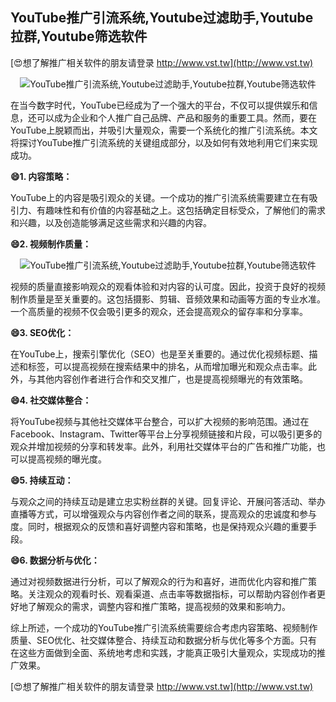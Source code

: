 ## **YouTube推广引流系统,Youtube过滤助手,Youtube拉群,Youtube筛选软件**

[😍想了解推广相关软件的朋友请登录 http://www.vst.tw](http://www.vst.tw)

 <center><img src="https://vst.tw/MP4/tuiguang/png/7.png" alt="YouTube推广引流系统,Youtube过滤助手,Youtube拉群,Youtube筛选软件"></center>

在当今数字时代，YouTube已经成为了一个强大的平台，不仅可以提供娱乐和信息，还可以成为企业和个人推广自己品牌、产品和服务的重要工具。然而，要在YouTube上脱颖而出，并吸引大量观众，需要一个系统化的推广引流系统。本文将探讨YouTube推广引流系统的关键组成部分，以及如何有效地利用它们来实现成功。

**😄1. 内容策略：**

YouTube上的内容是吸引观众的关键。一个成功的推广引流系统需要建立在有吸引力、有趣味性和有价值的内容基础之上。这包括确定目标受众，了解他们的需求和兴趣，以及创造能够满足这些需求和兴趣的内容。

**😄2. 视频制作质量：**

 <center><img src="https://vst.tw/MP4/tuiguang/png/5.png" alt="YouTube推广引流系统,Youtube过滤助手,Youtube拉群,Youtube筛选软件"></center>

视频的质量直接影响观众的观看体验和对内容的认可度。因此，投资于良好的视频制作质量是至关重要的。这包括摄影、剪辑、音频效果和动画等方面的专业水准。一个高质量的视频不仅会吸引更多的观众，还会提高观众的留存率和分享率。

**😄3. SEO优化：**

在YouTube上，搜索引擎优化（SEO）也是至关重要的。通过优化视频标题、描述和标签，可以提高视频在搜索结果中的排名，从而增加曝光和观众点击率。此外，与其他内容创作者进行合作和交叉推广，也是提高视频曝光的有效策略。

**😄4. 社交媒体整合：**

将YouTube视频与其他社交媒体平台整合，可以扩大视频的影响范围。通过在Facebook、Instagram、Twitter等平台上分享视频链接和片段，可以吸引更多的观众并增加视频的分享和转发率。此外，利用社交媒体平台的广告和推广功能，也可以提高视频的曝光度。

**😄5. 持续互动：**

与观众之间的持续互动是建立忠实粉丝群的关键。回复评论、开展问答活动、举办直播等方式，可以增强观众与内容创作者之间的联系，提高观众的忠诚度和参与度。同时，根据观众的反馈和喜好调整内容和策略，也是保持观众兴趣的重要手段。

**😄6. 数据分析与优化：**

通过对视频数据进行分析，可以了解观众的行为和喜好，进而优化内容和推广策略。关注观众的观看时长、观看渠道、点击率等数据指标，可以帮助内容创作者更好地了解观众的需求，调整内容和推广策略，提高视频的效果和影响力。

综上所述，一个成功的YouTube推广引流系统需要综合考虑内容策略、视频制作质量、SEO优化、社交媒体整合、持续互动和数据分析与优化等多个方面。只有在这些方面做到全面、系统地考虑和实践，才能真正吸引大量观众，实现成功的推广效果。

[😍想了解推广相关软件的朋友请登录 http://www.vst.tw](http://www.vst.tw)



